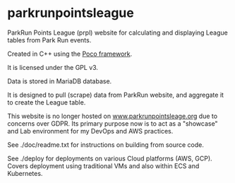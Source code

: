 # parkrunpointsleague 
ParkRun Points League (prpl) website for calculating and displaying League tables from Park Run events.

Created in C++ using the [Poco framework](https://docs.pocoproject.org/current/).

It is licensed under the GPL v3.

Data is stored in MariaDB database.

It is designed to pull (scrape) data from ParkRun website, and aggregate it to create the League table.

This website is no longer hosted on www.parkrunpointsleage.org due to concerns over GDPR. Its primary purpose now is to act as a "showcase" and Lab environment for my DevOps and AWS practices.
 
See ./doc/readme.txt for instructions on building from source code.

See ./deploy for deployments on various Cloud platforms (AWS, GCP).  Covers deployment using traditional VMs and also within ECS and Kubernetes.
